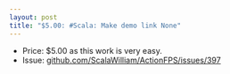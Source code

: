 ```yaml
---
layout: post
title: "$5.00: #Scala: Make demo link None"
---
```


- Price: $5.00 as this work is very easy.
- Issue: [github.com/ScalaWilliam/ActionFPS/issues/397](https://github.com/ScalaWilliam/ActionFPS/issues/397)
